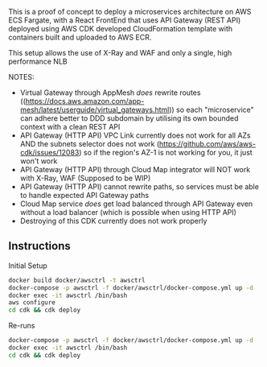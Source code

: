 This is a proof of concept to deploy a microservices architecture
on AWS ECS Fargate, with a React FrontEnd that uses API Gateway (REST API)
deployed using AWS CDK developed CloudFormation template with containers
built and uploaded to AWS ECR.

This setup allows the use of X-Ray and WAF and only a single, high performance
NLB



NOTES:
- Virtual Gateway through AppMesh *does* rewrite routes ((https://docs.aws.amazon.com/app-mesh/latest/userguide/virtual_gateways.html))
  so each "microservice" can adhere better to DDD subdomain by utilising its own bounded context with a clean REST API 
- API Gateway (HTTP API) VPC Link currently does not work for all AZs AND the subnets selector does not work (https://github.com/aws/aws-cdk/issues/12083)
  so if the region's AZ-1 is not working for you, it just won't work
- API Gateway (HTTP API) through Cloud Map integrator will NOT work with X-Ray, WAF (Supposed to be WIP)
- API Gateway (HTTP API) cannot rewrite paths, so services must be able to handle
  expected API Gateway paths
- Cloud Map service *does* get load balanced through API Gateway even without a load balancer (which is possible when using HTTP API)
- Destroying of this CDK currently does not work properly 

## Instructions
Initial Setup
```bash
docker build docker/awsctrl -t awsctrl
docker-compose -p awsctrl -f docker/awsctrl/docker-compose.yml up -d
docker exec -it awsctrl /bin/bash
aws configure
cd cdk && cdk deploy
```

Re-runs
```bash
docker-compose -p awsctrl -f docker/awsctrl/docker-compose.yml up -d
docker exec -it awsctrl /bin/bash
cd cdk && cdk deploy
```
